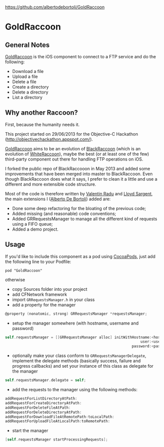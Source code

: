 https://github.com/albertodebortoli/GoldRaccoon

# GoldRaccoon

## General Notes

[GoldRaccoon](http://albertodebortoli.github.io/GoldRaccoon/) is the iOS component to connect to a FTP service and do the following:

*	Download a file
*	Upload a file
*	Delete a file
*	Create a directory
*	Delete a directory
*	List a directory

## Why another Raccoon? 

First, because the humanity needs it.

This project started on 29/06/2013 for the Objective-C Hackathon (http://objectivechackathon.appspot.com/).

[GoldRaccoon](https://github.com/albertodebortoli/GoldRaccoon) aims to be an evolution of [BlackRaccoon](https://github.com/lloydsargent/BlackRaccoon) (which is an evolution of [WhiteRaccoon](https://github.com/valentinradu/WhiteRaccoon)), maybe the best (or at least one of the few) third-party component out there for handling FTP operations on iOS.

I forked the public repo of BlackRaccooon in May 2013 and added some improvements that have been merged into master to BlackRaccoon. Even though BlackRaccoon does what it says, I prefer to clean it a little and use a different and more extensible code structure.

Most of the code is therefore written by [Valentin Radu](https://github.com/valentinradu) and [Lloyd Sargent](https://github.com/lloydsargent), the main extensions I ([Alberto De Bortoli](https://github.com/albertodebortoli)) added are:

- Done some deep refactoring for the bloating of the previous code;
- Added missing (and reasonable) code conventions;
- Added GRRequestsManager to manage all the different kind of requests using a FIFO queue;
- Added a demo project.

## Usage

If you'd like to include this component as a pod using [CocoaPods](http://cocoapods.org/), just add the following line to your Podfile:

`pod "GoldRaccoon"`

otherwise

- copy Sources folder into your project
- add CFNetwork framework
- import `GRRequestsManager.h` in your class
- add a property for the manager

``` objective-c
@property (nonatomic, strong) GRRequestsManager *requestsManager;
```

- setup the manager somewhere (with hostname, username and password)

``` objective-c
self.requestsManager = [[GRRequestsManager alloc] initWithHostname:<hostname>
                                                              user:<username>
                                                          password:<password>];
```

- optionally make your class conform to `GRRequestsManagerDelegate`, implement the delegate methods (basically success, failure and progress callbacks) and set your instance of this class as delegate for the manager

``` objective-c
self.requestsManager.delegate = self;
```

- add the requests to the manager using the following methods:

``` objective-c
addRequestForListDirectoryAtPath:
addRequestForCreateDirectoryAtPath:
addRequestForDeleteFileAtPath:
addRequestForDeleteDirectoryAtPath:
addRequestForDownloadFileAtRemotePath:toLocalPath:
addRequestForUploadFileAtLocalPath:toRemotePath:
```

- start the manager

``` objective-c
[self.requestsManager startProcessingRequests];
```
